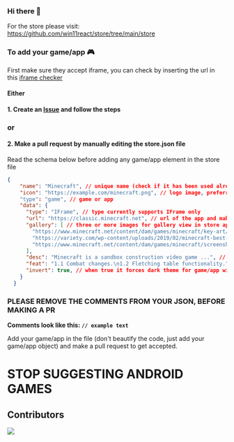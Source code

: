 ### Hi there 👋


For the store please visit: https://github.com/win11react/store/tree/main/store

### To add your game/app 🎮

First make sure they accept iframe, you can check by inserting the url in this [iframe checker](https://www.tinywebgallery.com/blog/advanced-iframe/free-iframe-checker)

#### Either

#### 1. Create an [Issue](https://github.com/win11react/store/issues/new/choose) and follow the steps

### or

#### 2. Make a pull request by manually editing the store.json file

Read the schema below before adding any game/app element in the store file
```json
{
    "name": "Minecraft", // unique name (check if it has been used already in the file)
    "icon": "https://example.com/minecraft.png", // logo image, preferrably 1:1 and less than 128px of width
    "type": "game", // game or app
    "data": {
      "type": "IFrame", // type currently supports IFrame only
      "url": "https://classic.minecraft.net", // url of the app and make sure they accept Iframe
      "gallery": [ // three or more images for gallery view in store app
        "https://www.minecraft.net/content/dam/games/minecraft/key-art/CavesandCliffsPt1-dotNET-HomepagePromo-600x360.png",
        "https://variety.com/wp-content/uploads/2019/02/minecraft-best-year-yet.png?w=600",
        "https://www.minecraft.net/content/dam/games/minecraft/screenshots/RayTracing-MineCraft-PMP-Always-Something-New.jpg"
      ],
      "desc": "Minecraft is a sandbox construction video game ...", // description for store app
      "feat": "1.1 Combat changes.\n1.2 Fletching table functionality.", // features for store app
      "invert": true, // when true it forces dark theme for game/app window, default is false.
    }
  }
```
### PLEASE REMOVE THE COMMENTS FROM YOUR JSON, BEFORE MAKING A PR
**Comments look like this: `// example text`**

Add your game/app in the file (don't beautify the code, just add your game/app object) and make a pull request to get accepted.

# STOP SUGGESTING ANDROID GAMES

## Contributors
<a href="https://github.com/win11react/store/graphs/contributors">
  <img src="https://contrib.rocks/image?repo=win11react/store" />
</a>
